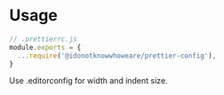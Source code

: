 # Usage

```js
// .prettierrc.js
module.exports = {
  ...require('@idonotknowwhoweare/prettier-config'),
}
```
Use .editorconfig for width and indent size.
